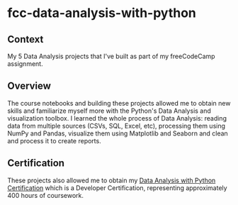 # fcc-data-analysis-with-python
## Context
My 5 Data Analysis projects that I've built as part of my freeCodeCamp assignment.
<br>
## Overview
The course notebooks and building these projects allowed me to obtain new skills and familiarize myself more with the Python's Data Analysis and visualization toolbox.
I learned the whole process of Data Analysis: reading data from multiple sources (CSVs, SQL, Excel, etc), processing them using NumPy and Pandas, visualize them using Matplotlib and Seaborn and clean and process it to create reports.
## Certification
These projects also allowed me to obtain my <a href="https://www.freecodecamp.org/certification/ilyas-moutawwakil/data-analysis-with-python-v7">Data Analysis with Python Certification</a> which is a Developer Certification, representing approximately 400 hours of coursework.

